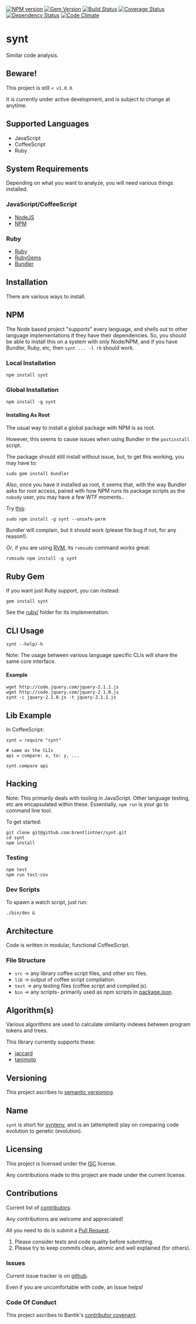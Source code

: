 [![NPM version](https://badge.fury.io/js/synt.svg)](http://badge.fury.io/js/synt)
[![Gem Version](https://badge.fury.io/rb/synt.svg)](http://badge.fury.io/rb/synt)
[![Build Status](https://drone.io/github.com/brentlintner/synt/status.png)](https://drone.io/github.com/brentlintner/synt/latest)
[![Coverage Status](https://img.shields.io/coveralls/brentlintner/synt.svg)](https://coveralls.io/r/brentlintner/synt)
[![Dependency Status](https://gemnasium.com/brentlintner/synt.svg)](https://gemnasium.com/brentlintner/synt)
[![Code Climate](https://codeclimate.com/github/brentlintner/synt/badges/gpa.svg)](https://codeclimate.com/github/brentlintner/synt)

# synt

Similar code analysis.

## Beware!

This project is still `< v1.0.0`.

It is currently under active development, and is subject to change at anytime.

## Supported Languages

* JavaScript
* CoffeeScript
* Ruby

## System Requirements

Depending on what you want to analyze, you will need various things installed.

### JavaScript/CoffeeScript

* [NodeJS](http://nodejs.org)
* [NPM](http://npmjs.org)

### Ruby

* [Ruby](http://ruby-lang.org)
* [RubyGems](http://rubygems.org)
* [Bundler](http://bundler.io)

## Installation

There are various ways to install.

## NPM

The Node based project "supports" every language, and shells out
to other language implementations if they have their dependencies.
So, you should be able to install this on a system with only Node/NPM,
and if you have Bundler, Ruby, etc, then `synt ... -l rb` should work.

### Local Installation

    npm install synt

### Global Installation

    npm install -g synt

#### Installing As Root

The usual way to install a global package with NPM is as root.

However, this seems to cause issues when using Bundler in the `postinstall` script.

The package should still install without issue, but, to
get this working, you may have to:

    sudo gem install bundler

*Also*, once you have it installed as root, it seems that, with the
way Bundler asks for root access, paired with how NPM runs its package
scripts as the `nobody` user, you may have a few WTF moments..

Try [this](https://www.npmjs.org/doc/misc/npm-scripts.html#user):

    sudo npm install -g synt --unsafe-perm

Bundler will complain, but it should work (please file bug if not, for any reason!).

*Or*, if you are using [RVM](http:/rvm.io), its `rvmsudo` command works great:

    rvmsudo npm install -g synt

## Ruby Gem

If you want just Ruby support, you can instead:

    gem install synt

See the [ruby/](ruby/) folder for its implementation.

## CLI Usage

    synt --help/-h

Note: The usage between various language specific CLIs will
share the same core interface.

#### Example

    wget http://code.jquery.com/jquery-2.1.1.js
    wget http://code.jquery.com/jquery-2.1.0.js
    synt -c jquery-2.1.0.js -t jquery-2.1.1.js

## Lib Example

In CoffeeScript:

    synt = require "synt"

    # same as the CLIs
    api = compare: x, to: y, ...

    synt.compare api

## Hacking

Note: This primarily deals with tooling in JavaScript. Other language
testing, etc are encapsulated within these. Essentially, `npm run` is your
go to command line tool.

To get started:

    git clone git@github.com:brentlintner/synt.git
    cd synt
    npm install

### Testing

    npm test
    npm run test-cov

### Dev Scripts

To spawn a watch script, just run:

    ./bin/dev &

## Architecture

Code is written in modular, functional CoffeeScript.

### File Structure

* `src` -> any library coffee script files, and other src files.
* `lib` -> output of coffee script compilation.
* `test` -> any testing files (coffee script and compiled js).
* `bin` -> any scripts- primarily used as npm scripts in [package.json](package.json).

## Algorithm(s)

Various algorithms are used to calculate similarity indexes between program tokens and trees.

This library currently supports these:

* [jaccard](src/similar/jaccard.coffee)
* [tanimoto](src/similar/tanimoto.coffee)

## Versioning

This project ascribes to [semantic versioning](http://semver.org).

## Name

`synt` is short for [synteny](http://en.wikipedia.org/wiki/Synteny), and is
an (attempted) play on comparing code evolution to genetic (evolution).

## Licensing

This project is licensed under the [ISC](http://en.wikipedia.org/wiki/ISC_license) license.

Any contributions made to this project are made under the current license.

## Contributions

Current list of [contributors](https://github.com/brentlintner/synt/graphs/contributors).

Any contributions are welcome and appreciated!

All you need to do is submit a [Pull Request](https://github.com/brentlintner/synt/pulls).

1. Please consider tests and code quality before submitting.
2. Please try to keep commits clean, atomic and well explained (for others).

### Issues

Current issue tracker is on [github](https://github.com/brentlintner/synt/issues).

Even if you are uncomfortable with code, an Issue helps!

### Code Of Conduct

This project ascribes to Bantik's [contributor covenant](https://github.com/Bantik/contributor_covenant/blob/master/CODE_OF_CONDUCT.md).

